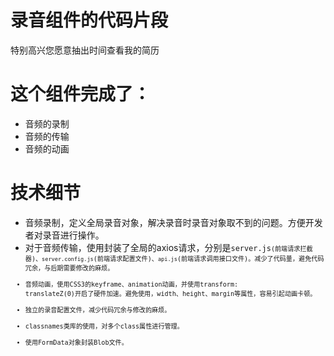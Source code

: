 # 录音组件的代码片段
特别高兴您愿意抽出时间查看我的简历
# 这个组件完成了：
- 音频的录制
- 音频的传输
- 音频的动画
# 技术细节
- 音频录制，定义全局录音对象，解决录音时录音对象取不到的问题。方便开发者对录音进行操作。
- 对于音频传输，使用封装了全局的axios请求，分别是<code>server.js<code/>(前端请求拦截器)、<code>server.config.js</code>(前端请求配置文件)、<code>api.js</code>(前端请求调用接口文件)。减少了代码量，避免代码冗余，与后期需要修改的麻烦。
- 音频动画，使用CSS3的keyframe、animation动画，并使用transform: translateZ(0)开启了硬件加速。避免使用，width、height、margin等属性，容易引起动画卡顿。
- 独立的录音配置文件，减少代码冗余与修改的麻烦。
- classnames类库的使用，对多个class属性进行管理。
- 使用FormData对象封装Blob文件。
